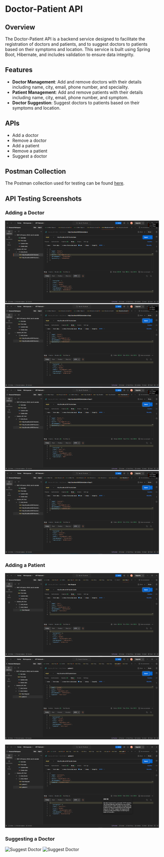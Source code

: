 # Doctor-Patient API

## Overview
The Doctor-Patient API is a backend service designed to facilitate the registration of doctors and patients, and to suggest doctors to patients based on their symptoms and location. This service is built using Spring Boot, Hibernate, and includes validation to ensure data integrity.

## Features
- **Doctor Management**: Add and remove doctors with their details including name, city, email, phone number, and speciality.
- **Patient Management**: Add and remove patients with their details including name, city, email, phone number, and symptom.
- **Doctor Suggestion**: Suggest doctors to patients based on their symptoms and location.

## APIs
- Add a doctor
- Remove a doctor
- Add a patient
- Remove a patient
- Suggest a doctor

## Postman Collection
The Postman collection used for testing can be found [here](Xcelore_API_Test.postman_collection.json).

## API Testing Screenshots
### Adding a Doctor
![Add Doctor](Screenshots%20of%20api%20request%20and%20response/add_doc_1.png)
![Add Doctor](Screenshots%20of%20api%20request%20and%20response/add_doc_2.png)
![Add Doctor](Screenshots%20of%20api%20request%20and%20response/add_doc_3.png)
![Add Doctor](Screenshots%20of%20api%20request%20and%20response/add_doc_4.png)

### Adding a Patient
![Add Patient](Screenshots%20of%20api%20request%20and%20response/add_patient_1.png)
![Add Patient](Screenshots%20of%20api%20request%20and%20response/add_patient_2.png)



![Add Patient](Screenshots%20of%20api%20request%20and%20response/add_patient_3.png)

### Suggesting a Doctor
![Suggest Doctor](Screenshots%20of%20api%20request%20and%20response/suggestion_1.png)
![Suggest Doctor](Screenshots%20of%20api%20request%20and%20response/suggestion_2.png)


